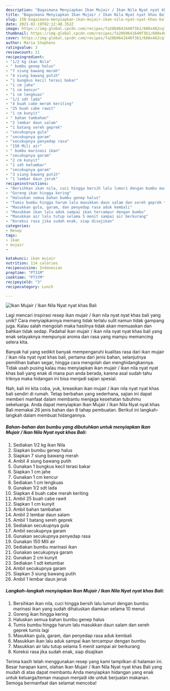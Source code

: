 ```yaml
---
description: "Bagaimana Menyiapkan Ikan Mujair / Ikan Nila Nyat nyat khas Bali Anti Gagal"
title: "Bagaimana Menyiapkan Ikan Mujair / Ikan Nila Nyat nyat khas Bali Anti Gagal"
slug: 158-bagaimana-menyiapkan-ikan-mujair-ikan-nila-nyat-nyat-khas-bali-anti-gagal
date: 2021-02-19T02:12:40.352Z
image: https://img-global.cpcdn.com/recipes/fa20b9641640f3b1/680x482cq70/ikan-mujair-ikan-nila-nyat-nyat-khas-bali-foto-resep-utama.jpg
thumbnail: https://img-global.cpcdn.com/recipes/fa20b9641640f3b1/680x482cq70/ikan-mujair-ikan-nila-nyat-nyat-khas-bali-foto-resep-utama.jpg
cover: https://img-global.cpcdn.com/recipes/fa20b9641640f3b1/680x482cq70/ikan-mujair-ikan-nila-nyat-nyat-khas-bali-foto-resep-utama.jpg
author: Maria Stephens
ratingvalue: 3
reviewcount: 11
recipeingredient:
- "1/2 kg ikan Nila"
- " bumbu genep halus"
- "7 siung bawang merah"
- "4 siung bawang putih"
- "1 bungkus kecil terasi bakar"
- "1 cm jahe"
- "1 cm kencur"
- "1 cm lengkuas"
- "1/2 sdt lada"
- "4 buah cabe merah keriting"
- "25 buah cabe rawit"
- "1 cm kunyit"
- " bahan tambahan"
- "2 lembar daun salam"
- "1 batang sereh geprek"
- "secukupnya gula"
- "secukupnya garam"
- "secukupnya penyedap rasa"
- "150 Mili air"
- " bumbu marinasi ikan"
- "secukupnya garam"
- "2 cm kunyit"
- "1 sdt ketumbar"
- "secukupnya garam"
- "3 siung bawang putih"
- "1 lembar daun jeruk"
recipeinstructions:
- "Bersihkan ikan nila, cuci hingga bersih lalu lumuri dengan bumbu marinasi ikan yang sudah dihaluskan diamkan selama 10 menut"
- "Goreng ikan hingga kering"
- "Haluskan semua bahan bumbu genep halus"
- "Tumis bumbu hingga harum lalu masukkan daun salam dan sereh geprek tumis lagi"
- "Masukkan gula, garam, dan penyedap rasa aduk kembali"
- "Masukkan ikan lalu aduk sampai ikan tercampur dengan bumbu"
- "Masukkan air lalu tutup selama 5 menit sampai air berkurang"
- "Koreksi rasa jika sudah enak, siap disajikan"
categories:
- Resep
tags:
- ikan
- mujair
- 

katakunci: ikan mujair  
nutrition: 114 calories
recipecuisine: Indonesian
preptime: "PT31M"
cooktime: "PT37M"
recipeyield: "3"
recipecategory: Lunch

---
```



![Ikan Mujair / Ikan Nila Nyat nyat khas Bali](https://img-global.cpcdn.com/recipes/fa20b9641640f3b1/680x482cq70/ikan-mujair-ikan-nila-nyat-nyat-khas-bali-foto-resep-utama.jpg)

Lagi mencari inspirasi resep ikan mujair / ikan nila nyat nyat khas bali yang unik? Cara menyiapkannya memang tidak terlalu sulit namun tidak gampang juga. Kalau salah mengolah maka hasilnya tidak akan memuaskan dan bahkan tidak sedap. Padahal ikan mujair / ikan nila nyat nyat khas bali yang enak selayaknya mempunyai aroma dan rasa yang mampu memancing selera kita.

Banyak hal yang sedikit banyak mempengaruhi kualitas rasa dari ikan mujair / ikan nila nyat nyat khas bali, pertama dari jenis bahan, selanjutnya pemilihan bahan segar, hingga cara mengolah dan menghidangkannya. Tidak usah pusing kalau mau menyiapkan ikan mujair / ikan nila nyat nyat khas bali yang enak di mana pun anda berada, karena asal sudah tahu triknya maka hidangan ini bisa menjadi sajian spesial.




Nah, kali ini kita coba, yuk, kreasikan ikan mujair / ikan nila nyat nyat khas bali sendiri di rumah. Tetap berbahan yang sederhana, sajian ini dapat memberi manfaat dalam membantu menjaga kesehatan tubuhmu sekeluarga. Anda dapat menyiapkan Ikan Mujair / Ikan Nila Nyat nyat khas Bali memakai 26 jenis bahan dan 8 tahap pembuatan. Berikut ini langkah-langkah dalam membuat hidangannya.

<!--inarticleads1-->

##### Bahan-bahan dan bumbu yang dibutuhkan untuk menyiapkan Ikan Mujair / Ikan Nila Nyat nyat khas Bali:

1. Sediakan 1/2 kg ikan Nila
1. Siapkan  bumbu genep halus
1. Siapkan 7 siung bawang merah
1. Ambil 4 siung bawang putih
1. Gunakan 1 bungkus kecil terasi bakar
1. Siapkan 1 cm jahe
1. Gunakan 1 cm kencur
1. Sediakan 1 cm lengkuas
1. Gunakan 1/2 sdt lada
1. Siapkan 4 buah cabe merah keriting
1. Ambil 25 buah cabe rawit
1. Siapkan 1 cm kunyit
1. Ambil  bahan tambahan
1. Ambil 2 lembar daun salam
1. Ambil 1 batang sereh geprek
1. Sediakan secukupnya gula
1. Ambil secukupnya garam
1. Gunakan secukupnya penyedap rasa
1. Gunakan 150 Mili air
1. Sediakan  bumbu marinasi ikan
1. Gunakan secukupnya garam
1. Gunakan 2 cm kunyit
1. Sediakan 1 sdt ketumbar
1. Ambil secukupnya garam
1. Siapkan 3 siung bawang putih
1. Ambil 1 lembar daun jeruk




<!--inarticleads2-->

##### Langkah-langkah menyiapkan Ikan Mujair / Ikan Nila Nyat nyat khas Bali:

1. Bersihkan ikan nila, cuci hingga bersih lalu lumuri dengan bumbu marinasi ikan yang sudah dihaluskan diamkan selama 10 menut
1. Goreng ikan hingga kering
1. Haluskan semua bahan bumbu genep halus
1. Tumis bumbu hingga harum lalu masukkan daun salam dan sereh geprek tumis lagi
1. Masukkan gula, garam, dan penyedap rasa aduk kembali
1. Masukkan ikan lalu aduk sampai ikan tercampur dengan bumbu
1. Masukkan air lalu tutup selama 5 menit sampai air berkurang
1. Koreksi rasa jika sudah enak, siap disajikan




Terima kasih telah menggunakan resep yang kami tampilkan di halaman ini. Besar harapan kami, olahan Ikan Mujair / Ikan Nila Nyat nyat khas Bali yang mudah di atas dapat membantu Anda menyiapkan hidangan yang enak untuk keluarga/teman maupun menjadi ide untuk berjualan makanan. Semoga bermanfaat dan selamat mencoba!
